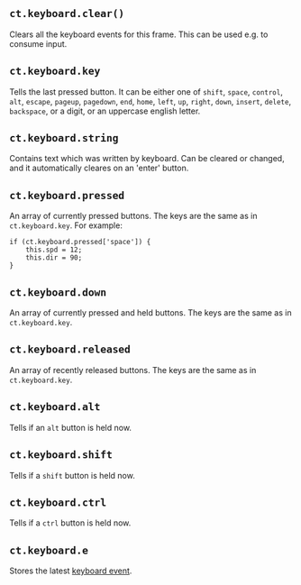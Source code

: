 ## `ct.keyboard.clear()`

Clears all the keyboard events for this frame. This can be used e.g. to consume input.

## `ct.keyboard.key`

Tells the last pressed button. It can be either one of `shift`, `space`, `control`, `alt`, `escape`, `pageup`, `pagedown`, `end`, `home`, `left`, `up`, `right`, `down`, `insert`, `delete`, `backspace`, or a digit, or an uppercase english letter.

## `ct.keyboard.string`

Contains text which was written by keyboard. Can be cleared or changed, and it automatically cleares on an 'enter' button.

## `ct.keyboard.pressed`

An array of currently pressed buttons. The keys are the same as in `ct.keyboard.key`. For example:

```
if (ct.keyboard.pressed['space']) {
    this.spd = 12;
    this.dir = 90;
}
```

## `ct.keyboard.down`

An array of currently pressed and held buttons. The keys are the same as in `ct.keyboard.key`.

## `ct.keyboard.released`

An array of recently released buttons. The keys are the same as in `ct.keyboard.key`.

## `ct.keyboard.alt`

Tells if an `alt` button is held now.

## `ct.keyboard.shift`

Tells if a `shift` button is held now.

## `ct.keyboard.ctrl`

Tells if a `ctrl` button is held now.

## `ct.keyboard.e`

Stores the latest [keyboard event](https://developer.mozilla.org/en-US/docs/Web/API/KeyboardEvent).
